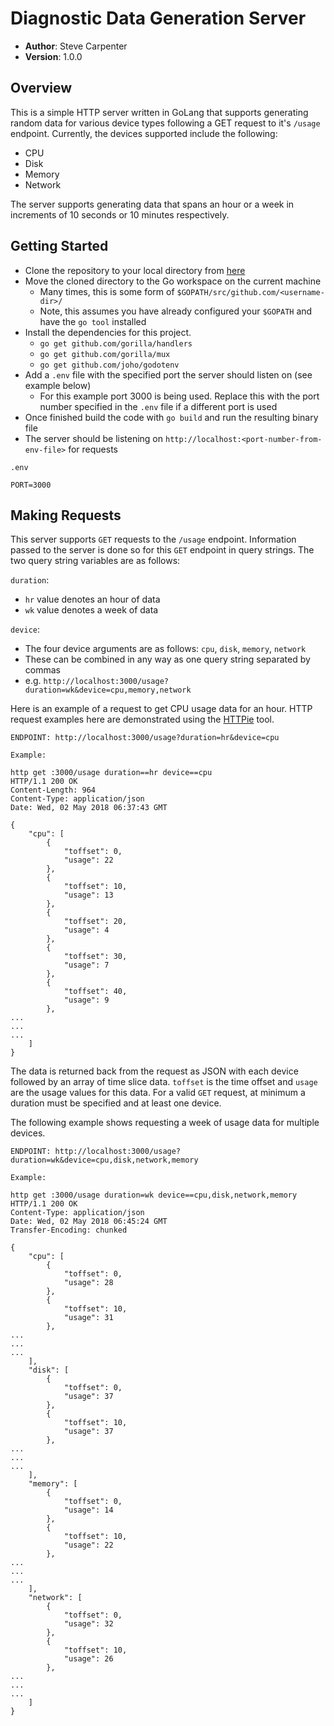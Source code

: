 # Diagnostic Data Generation Server

- **Author**: Steve Carpenter
- **Version**: 1.0.0

## Overview
This is a simple HTTP server written in GoLang that supports generating random data for various
device types following a GET request to it's `/usage` endpoint. Currently, the devices supported
include the following:
- CPU
- Disk
- Memory
- Network

The server supports generating data that spans an hour or a week in increments of 10 seconds or
10 minutes respectively.

## Getting Started
- Clone the repository to your local directory from [here](https://github.com/TimeSeriesDataApp/server)
- Move the cloned directory to the Go workspace on the current machine
	- Many times, this is some form of `$GOPATH/src/github.com/<username-dir>/`
	- Note, this assumes you have already configured your `$GOPATH` and have the `go tool` installed
- Install the dependencies for this project.
	- `go get github.com/gorilla/handlers`
	- `go get github.com/gorilla/mux`
	- `go get github.com/joho/godotenv`
- Add a `.env` file with the specified port the server should listen on (see example below)
	- For this example port 3000 is being used. Replace this with the port number specified in the `.env` file if a different port is used
- Once finished build the code with `go build` and run the resulting binary file
- The server should be listening on `http://localhost:<port-number-from-env-file>` for requests

`.env`
```
PORT=3000
```

## Making Requests
This server supports `GET` requests to the `/usage` endpoint. Information passed to the server is
done so for this `GET` endpoint in query strings. The two query string variables are as follows:

`duration`:
- `hr` value denotes an hour of data
- `wk` value denotes a week of data

`device`:
- The four device arguments are as follows: `cpu`, `disk`, `memory`, `network`
- These can be combined in any way as one query string separated by commas
- e.g. `http://localhost:3000/usage?duration=wk&device=cpu,memory,network`

Here is an example of a request to get CPU
usage data for an hour. HTTP request examples here are demonstrated using the [HTTPie](https://httpie.org/) tool.

```
ENDPOINT: http://localhost:3000/usage?duration=hr&device=cpu

Example:

http get :3000/usage duration==hr device==cpu
HTTP/1.1 200 OK
Content-Length: 964
Content-Type: application/json
Date: Wed, 02 May 2018 06:37:43 GMT

{
    "cpu": [
        {
            "toffset": 0,
            "usage": 22
        },
        {
            "toffset": 10,
            "usage": 13
        },
        {
            "toffset": 20,
            "usage": 4
        },
        {
            "toffset": 30,
            "usage": 7
        },
        {
            "toffset": 40,
            "usage": 9
        },
...
...
...
	]
}
```

The data is returned back from the request as JSON with each device followed by
an array of time slice data. `toffset` is the time offset and `usage` are the usage
values for this data. For a valid `GET` request, at minimum a duration must be
specified and at least one device.

The following example shows requesting a week of usage data for multiple devices.

```
ENDPOINT: http://localhost:3000/usage?duration=wk&device=cpu,disk,network,memory

Example:

http get :3000/usage duration=wk device==cpu,disk,network,memory
HTTP/1.1 200 OK
Content-Type: application/json
Date: Wed, 02 May 2018 06:45:24 GMT
Transfer-Encoding: chunked

{
    "cpu": [
        {
            "toffset": 0,
            "usage": 28
        },
        {
            "toffset": 10,
            "usage": 31
        },
...
...
...
	],
    "disk": [
        {
            "toffset": 0,
            "usage": 37
        },
        {
            "toffset": 10,
            "usage": 37
        },
...
...
...
	],
    "memory": [
        {
            "toffset": 0,
            "usage": 14
        },
        {
            "toffset": 10,
            "usage": 22
        },
...
...
...
	],
    "network": [
        {
            "toffset": 0,
            "usage": 32
        },
        {
            "toffset": 10,
            "usage": 26
        },
...
...
...
	]
}
```
